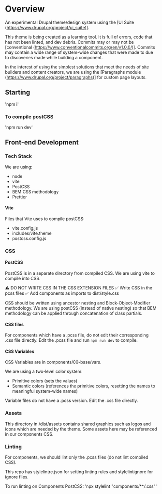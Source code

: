# Overview

An experimental Drupal theme/design system using the [UI Suite (https://www.drupal.org/project/ui_suite)].

This theme is being created as a learning tool. It is full of errors, code that has not been linted, and dev debris. Commits may or may not be [conventional (https://www.conventionalcommits.org/en/v1.0.0/)]. Commits may contain a wide range of system-wide changes that were made to due to discoveries made while building a component.

In the interest of using the simplest solutions that meet the needs of site builders and content creators, we are using the [Paragraphs module (https://www.drupal.org/project/paragraphs)] for custom page layouts.

## Starting

'npm i'

### To compile postCSS

'npm run dev'

## Front-end Development

### Tech Stack
We are using:

- node
- vite
- PostCSS
- BEM CSS methodology
- Prettier

#### Vite
Files that Vite uses to compile postCSS:

- vite.config.js
- includes/vite.theme
- postcss.config.js


### CSS


#### PostCSS
PostCSS is in a separate directory from compiled CSS. We are using vite to compile into CSS.

⚠️ DO NOT WRITE CSS IN THE CSS EXTENSION FILES
✅ Write CSS in the pcss files
✅ Add components as imports to dist/style.css

CSS should be written using ancestor nesting and Block-Object-Modifier methodology. We are using postCSS (instead of native nesting) so that BEM methodology can be applied through concatenation of class partials.

#### CSS files
For components which have a .pcss file, do not edit their corresponding .css file directly. Edit the .pcss file and run `npm run dev` to compile.

#### CSS Variables

CSS Variables are in components/00-base/vars.

We are using a two-level color system:

- Primitive colors (sets the values)
- Semantic colors (references the primitive colors, resetting the names to meaningful system-wide names)

Variable files do not have a .pcss version. Edit the .css file directly.

### Assets
This directory in /dist/assets contains shared graphics such as logos and icons which are needed by the theme. Some assets here may be referenced in our components CSS.

### Linting
For components, we should lint only the .pcss files (do not lint compiled CSS).

This repo has stylelintrc.json for setting linting rules and stylelintignore for ignore files.

To run linting on Components PostCSS:
'npx stylelint "components/***/*.css"'

